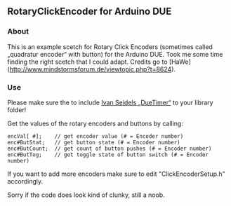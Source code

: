 ## RotaryClickEncoder for Arduino DUE 


### About

This is an example scetch for Rotary Click Encoders (sometimes called „quadratur encoder“ with button) for the Arduino DUE.
Took me some time finding the right scetch that I could adapt. Credits go to [HaWe] (http://www.mindstormsforum.de/viewtopic.php?t=8624).


### Use

Please make sure the to include [Ivan Seidels „DueTimer“](https://github.com/ivanseidel/DueTimer) to your library folder!

Get the values of the rotary encoders and buttons by calling:
```
encVal[ #];    // get encoder value (# = Encoder number)
enc#ButStat;   // get button state (# = Encoder number)
enc#ButCount;  // get count of button pushes (# = Encoder number)
enc#ButTog;    // get toggle state of button switch (# = Encoder number)
```

If you want to add more encoders make sure to edit "ClickEncoderSetup.h" accordingly.

Sorry if the code does look kind of clunky, still a noob.




